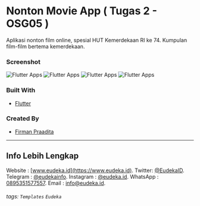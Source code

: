 

# Nonton Movie App ( Tugas 2 - OSG05 )
Aplikasi nonton film online, spesial HUT Kemerdekaan RI ke 74. Kumpulan film-film bertema kemerdekaan.

### Screenshot
![Flutter Apps](https://i.ibb.co/yfkPdZy/Whats-App-Image-2019-09-03-at-9-49-27-PM.jpg)
![Flutter Apps](https://i.ibb.co/02mRfjf/Whats-App-Image-2019-09-03-at-9-426-PM.jpg)
![Flutter Apps](https://i.ibb.co/3FD2BhT/Whats-App-Image-2019-09-03-at-9-4927-PM.jpg)
![Flutter Apps](https://i.ibb.co/SRfn9F1/Whats-App-Image-2019-09-03-at-927-PM.jpg)

### Built With
- [Flutter](https://flutter.dev)

### Created By
- [Firman Praadita](https://github.com/firmanpraa)

---

## Info Lebih Lengkap
Website : [www.eudeka.id](https://www.eudeka.id).
Twitter: [@EudekaID](https://twitter.com/EudekaID).
Telegram : [@eudekainfo](https://t.me/eudekainfo).
Instagram : [@eudeka.id](https://instagram.com/eudeka.id).
WhatsApp : [0895351577557](https://wa.me/62895351577557).
Email : [info@eudeka.id](mailto:info@eudeka.id).

[nama_project]: Peserta
[tentang_project]: Peserta
[screenshot_project]: Peserta
[teknologi_digunakan]: Peserta
[nama_peserta]: Peserta

[kode_tugas]: Eudeka
[jenis_kelas]: Eudeka
[nama_kelas]: Eudeka
[tentang_kelas]: Eudeka
[waktu_kelas]: Eudeka
[tujuan_kelas]: Eudeka
[cara_daftar]: Eudeka
[kode_kelas]: Eudeka

###### tags: `Templates` `Eudeka`